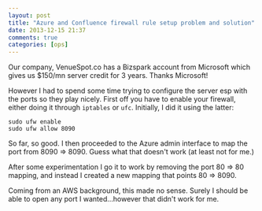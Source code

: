 ```yaml
---
layout: post
title: "Azure and Confluence firewall rule setup problem and solution"
date: 2013-12-15 21:37
comments: true
categories: [ops]
---
```

Our company, VenueSpot.co has a Bizspark account from Microsoft which gives us $150/mn server credit for 3 years. Thanks Microsoft!

However I had to spend some time trying to configure the server esp with the ports so they play nicely. First off you have to enable your firewall, either doing it through ```iptables``` or ```ufc```. Initially, I did it using the latter:

```
sudo ufw enable
sudo ufw allow 8090
```
So far, so good. I then proceeded to the Azure admin interface to map the port from 8090 => 8090. Guess what that doesn't work (at least not for me.)

After some experimentation I go it to work by removing the port 80 => 80 mapping, and instead I created a new mapping that points 80 => 8090.

Coming from an AWS background, this made no sense. Surely I should be able to open any port I wanted...however that didn't work for me.
